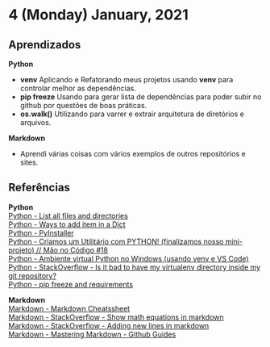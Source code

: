 # 4 (Monday) January, 2021

## Aprendizados

**Python**  
- **venv** Aplicando e Refatorando meus projetos usando **venv** para controlar melhor as dependências.
- **pip freeze** Usando para gerar lista de dependências para poder subir no github por questões de boas práticas.
- **os.walk()** Utilizando para varrer e extrair arquitetura de diretórios e arquivos.

**Markdown**  
- Aprendi várias coisas com vários exemplos de outros repositórios e sites.

## Referências

**Python**  
[Python - List all files and directories](https://stackoverflow.com/questions/3207219/how-do-i-list-all-files-of-a-directory)  
[Python - Ways to add item in a Dict](https://stackoverflow.com/questions/6416131/add-a-new-item-to-a-dictionary-in-python)  
[Python - PyInstaller](https://www.pyinstaller.org/)  
[Python - Criamos um Utilitário com PYTHON! (finalizamos nosso mini-projeto) // Mão no Código #18](https://www.youtube.com/watch?v=wuRJDHs-x94&ab_channel=C%C3%B3digoFonteTV)  
[Python - Ambiente virtual Python no Windows (usando venv e VS Code)](https://www.youtube.com/watch?v=m1TYpvIYm74&ab_channel=Ot%C3%A1vioMiranda)  
[Python - StackOverflow - Is it bad to have my virtualenv directory inside my git repository?
](https://stackoverflow.com/questions/6590688/is-it-bad-to-have-my-virtualenv-directory-inside-my-git-repository)  
[Python - pip freeze and requirements](https://www.youtube.com/watch?v=YGDNRbKt_QQ&ab_channel=CodingWithMitch)  

**Markdown**  
[Markdown - Markdown Cheatssheet](https://github.com/adam-p/markdown-here/wiki/Markdown-Cheatsheet#videos)  
[Markdown - StackOverflow - Show math equations in markdown](https://stackoverflow.com/questions/33191744/how-to-add-new-line-in-markdown-presentation/33191810#:~:text=When%20you%20do%20want%20to,more%20spaces%2C%20then%20type%20return.&text=How%20to%20add%20new%20line%20in%20Markdown%20presentation%3F,-Check%20the%20following&text=To%20force%20a%20line%20return,the%20end%20of%20a%20line.&text=It's%20also%20better%20than%20two%20spaces%20because%20it's%20visible.)  
[Markdown - StackOverflow - Adding new lines in markdown](https://stackoverflow.com/questions/33191744/how-to-add-new-line-in-markdown-presentation/33191810#:~:text=When%20you%20do%20want%20to,more%20spaces%2C%20then%20type%20return.&text=How%20to%20add%20new%20line%20in%20Markdown%20presentation%3F,-Check%20the%20following&text=To%20force%20a%20line%20return,the%20end%20of%20a%20line.&text=It's%20also%20better%20than%20two%20spaces%20because%20it's%20visible.)  
[Markdown - Mastering Markdown - Github Guides](https://guides.github.com/features/mastering-markdown/)  
